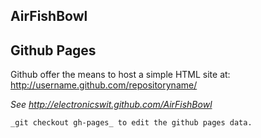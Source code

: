 ## AirFishBowl


## Github Pages
Github offer the means to host a simple HTML site at: http://username.github.com/repositoryname/

_See http://electronicswit.github.com/AirFishBowl_

    _git checkout gh-pages_ to edit the github pages data.
